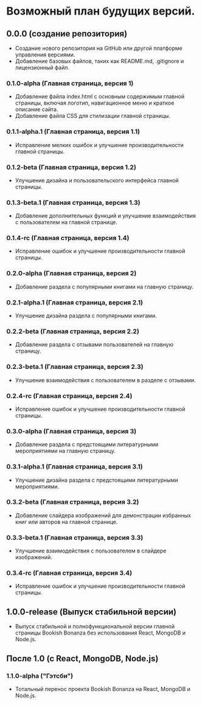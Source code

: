 # Возможный план будущих версий.

## 0.0.0 (создание репозитория)

- Создание нового репозитория на GitHub или другой платформе управления версиями.
- Добавление базовых файлов, таких как README.md, .gitignore и лицензионный файл.

### 0.1.0-alpha (Главная страница, версия 1)

- Добавление файла index.html с основным содержимым главной страницы, включая логотип, навигационное меню и краткое описание сайта.
- Добавление файла CSS для стилизации главной страницы.

### 0.1.1-alpha.1 (Главная страница, версия 1.1)

- Исправление мелких ошибок и улучшение производительности главной страницы.

### 0.1.2-beta (Главная страница, версия 1.2)

- Улучшение дизайна и пользовательского интерфейса главной страницы.

### 0.1.3-beta.1 (Главная страница, версия 1.3)

- Добавление дополнительных функций и улучшение взаимодействия с пользователем на главной странице.

### 0.1.4-rc (Главная страница, версия 1.4)

- Исправление ошибок и улучшение производительности главной страницы.

### 0.2.0-alpha (Главная страница, версия 2)

- Добавление раздела с популярными книгами на главную страницу.

### 0.2.1-alpha.1 (Главная страница, версия 2.1)

- Улучшение дизайна раздела с популярными книгами.

### 0.2.2-beta (Главная страница, версия 2.2)

- Добавление раздела с отзывами пользователей на главную страницу.

### 0.2.3-beta.1 (Главная страница, версия 2.3)

- Улучшение взаимодействия с пользователем в разделе с отзывами.

### 0.2.4-rc (Главная страница, версия 2.4)

- Исправление ошибок и улучшение производительности главной страницы.

### 0.3.0-alpha (Главная страница, версия 3)

- Добавление раздела с предстоящими литературными мероприятиями на главную страницу.

### 0.3.1-alpha.1 (Главная страница, версия 3.1)

- Улучшение дизайна раздела с предстоящими литературными мероприятиями.

### 0.3.2-beta (Главная страница, версия 3.2)

- Добавление слайдера изображений для демонстрации избранных книг или авторов на главной странице.

### 0.3.3-beta.1 (Главная страница, версия 3.3)

- Улучшение взаимодействия с пользователем в слайдере изображений.

### 0.3.4-rc (Главная страница, версия 3.4)

- Исправление ошибок и улучшение производительности главной страницы.

## 1.0.0-release (Выпуск стабильной версии)

- Выпуск стабильной и полнофункциональной версии главной страницы Bookish Bonanza без использования React, MongoDB и Node.js.

## После 1.0 (с React, MongoDB, Node.js)

### 1.1.0-alpha ("Гэтсби")

- Тотальный перенос проекта Bookish Bonanza на React, MongoDB и Node.js.